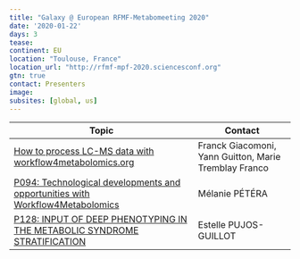 ```yaml
---
title: "Galaxy @ European RFMF-Metabomeeting 2020"
date: '2020-01-22'
days: 3
tease: 
continent: EU
location: "Toulouse, France"
location_url: "http://rfmf-mpf-2020.sciencesconf.org"
gtn: true
contact: Presenters
image:
subsites: [global, us]
---
```


| Topic | Contact |
| ---- | ---- |
| [How to process LC-MS data with workflow4metabolomics.org](https://hal.archives-ouvertes.fr/hal-02494583/document#page=17) | Franck Giacomoni, Yann Guitton, Marie Tremblay Franco |
| [P094: Technological developments and opportunities with Workflow4Metabolomics](https://hal.archives-ouvertes.fr/hal-02494583/document#page=185) | Mélanie PÉTÉRA |
| [P128: INPUT OF DEEP PHENOTYPING IN THE METABOLIC SYNDROME STRATIFICATION](https://hal.archives-ouvertes.fr/hal-02494583/document#page=219) | Estelle PUJOS-GUILLOT |
